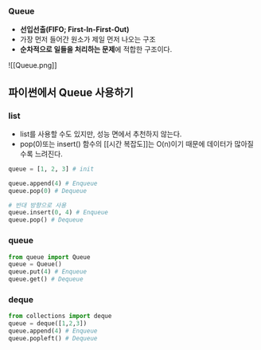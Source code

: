 ---
---

### Queue
+ **선입선출(FIFO; First-In-First-Out)**
+ 가장 먼저 들어간 원소가 제일 먼저 나오는 구조
+ **순차적으로 일들을 처리하는 문제**에 적합한 구조이다.

![[Queue.png]]

## 파이썬에서 Queue 사용하기
### list
+ list를 사용할 수도 있지만, 성능 면에서 추천하지 않는다.
+ pop(0)또는 insert() 함수의 [[시간 복잡도]]는 O(n)이기 때문에 데이터가 많아질수록 느려진다.
```python
queue = [1, 2, 3] # init

queue.append(4) # Enqueue
queue.pop(0) # Dequeue

# 반대 방향으로 사용
queue.insert(0, 4) # Enqueue
queue.pop() # Dequeue
```
### queue
```python
from queue import Queue
queue = Queue()
queue.put(4) # Enqueue
queue.get() # Dequeue
```
### deque
```python
from collections import deque
queue = deque([1,2,3])
queue.append(4) # Enqueue
queue.popleft() # Dequeue
```